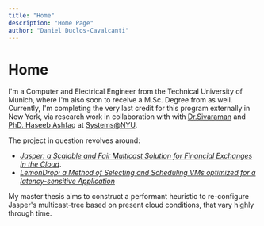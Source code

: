 ```yaml
---
title: "Home"
description: "Home Page"
author: "Daniel Duclos-Cavalcanti"
---
```


# Home

I'm a Computer and Electrical Engineer from the Technical University of Munich, where I'm also soon to receive a M.Sc. Degree from as well. Currently, I'm completing the very last credit for this program externally in New York, via research work in collaboration with with [Dr.Sivaraman](https://anirudhsk.github.io/) and [PhD. Haseeb Ashfaq](https://haseeblums.github.io/) at [Systems@NYU](https://news.cs.nyu.edu/).

The project in question revolves around: 
- _[Jasper: a Scalable and Fair Multicast Solution for Financial Exchanges in the Cloud](https://arxiv.org/abs/2402.09527)_. 
- _[LemonDrop: a Method of Selecting and Scheduling VMs optimized for a latency-sensitive Application](https://stacks.stanford.edu/file/druid:xq718qd4043/Vig_thesis_submission-augmented.pdf)_


My master thesis aims to construct a performant heuristic to re-configure Jasper's multicast-tree based on present cloud conditions, 
that vary highly through time.
